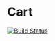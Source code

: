 # Cart

[![Build Status](https://travis-ci.org/MindyPHP/Mindy_Cart.svg?branch=master)](https://travis-ci.org/MindyPHP/Mindy_Cart)
